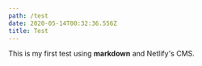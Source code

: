 ```yaml
---
path: /test
date: 2020-05-14T00:32:36.556Z
title: Test
---
```

This is my first test using **markdown** and Netlify's CMS. 